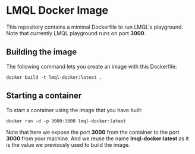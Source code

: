 # LMQL Docker Image
This repository contains a minimal Dockerfile to run LMQL's playground. Note that currently LMQL playground runs on port **3000**.

## Building the image
The following command lets you create an image with this Dockerfile:
```
docker build -t lmql-docker:latest .
```
## Starting a container
To start a container using the image that you have built:
```
docker run -d -p 3000:3000 lmql-docker:latest
```

Note that here we expose the port **3000** from the container to the port **3000** from your machine. And we reuse the name **lmql-docker:latest**
as it is the value we previously used to build the image.